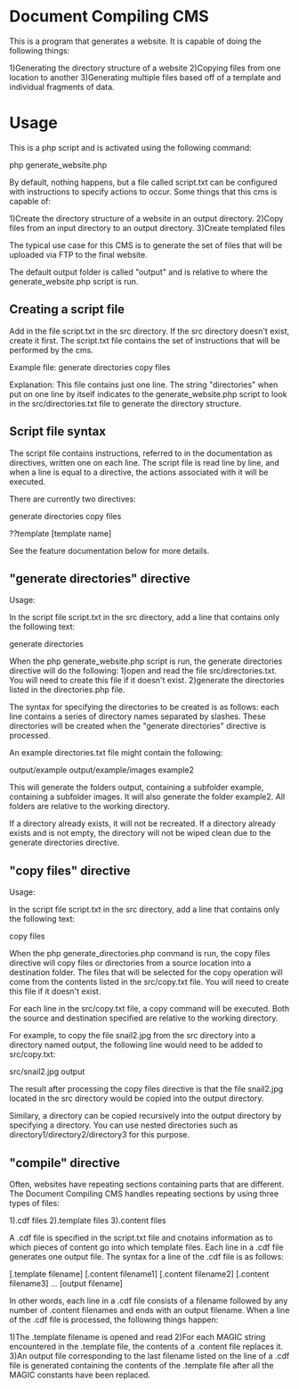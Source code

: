 # Document Compiling CMS
This is a program that generates a website. It is capable of doing the following things:

1)Generating the directory structure of a website
2)Copying files from one location to another
3)Generating multiple files based off of a template and individual fragments of data.

# Usage
This is a php script and is activated using the following command:

php generate_website.php

By default, nothing happens, but a file called script.txt can be configured with instructions to specify actions to occur. Some things that this cms is capable of:

1)Create the directory structure of a website in an output directory.
2)Copy files from an input directory to an output directory.
3)Create templated files

The typical use case for this CMS is to generate the set of files that will be uploaded via FTP to the final website.

The default output folder is called "output" and is relative to where the generate_website.php script is run.

## Creating a script file

Add in the file script.txt in the src directory. If the src directory doesn't exist, create it first. The script.txt file contains the set of instructions that will be performed by the cms.

Example file:
generate directories
copy files

Explanation:
This file contains just one line. The string "directories" when put on one line by itself indicates to the generate_website.php script to look in the src/directories.txt file to generate the directory structure.

## Script file syntax

The script file contains instructions, referred to in the documentation as directives, written one on each line. The script file is read line by line, and when a line is equal to a directive, the actions associated with it will be executed.

There are currently two directives:

generate directories
copy files

??template [template name]

See the feature documentation below for more details.

## "generate directories" directive

Usage:

In the script file script.txt in the src directory, add a line that contains only the following text:

generate directories

When the php generate_website.php script is run, the generate directories directive will do the following:
1)open and read the file src/directories.txt. You will need to create this file if it doesn't exist.
2)generate the directories listed in the directories.php file.

The syntax for specifying the directories to be created is as follows: each line contains a series of directory names separated by slashes. These directories will be created when the "generate directories" directive is processed.

An example directories.txt file might contain the following:

output/example
output/example/images
example2

This will generate the folders output, containing a subfolder example, containing a subfolder images. It will also generate the folder example2. All folders are relative to the working directory.

If a directory already exists, it will not be recreated. If a directory already exists and is not empty, the directory will not be wiped clean due to the generate directories directive.

## "copy files" directive

Usage:

In the script file script.txt in the src directory, add a line that contains only the following text:

copy files

When the php generate_directories.php command is run, the copy files directive will copy files or directories from a source location into a destination folder. The files that will be selected for the copy operation will come from the contents listed in the src/copy.txt file. You will need to create this file if it doesn't exist.

For each line in the src/copy.txt file, a copy command will be executed. Both the source and destination specified are relative to the working directory.

For example, to copy the file snail2.jpg from the src directory into a directory named output, the following line would need to be added to src/copy.txt:

src/snail2.jpg output

The result after processing the copy files directive is that the file snail2.jpg located in the src directory would be copied into the output directory.

Similary, a directory can be copied recursively into the output directory by specifying a directory. You can use nested directories such as directory1/directory2/directory3 for this purpose.

## "compile" directive

Often, websites have repeating sections containing parts that are different. The Document Compiling CMS handles repeating sections by using three types of files:

1).cdf files
2).template files
3).content files

A .cdf file is specified in the script.txt file and cnotains information as to which pieces of content go into which template files. Each line in a .cdf file generates one output file. The syntax for a line of the .cdf file is as follows:

[.template filename] [.content filename1] [.content filename2] [.content filename3] ... [output filename]

In other words, each line in a .cdf file consists of a filename followed by any number of .content filenames and ends with an output filename. When a line of the .cdf file is processed, the following things happen:

1)The .template filename is opened and read
2)For each MAGIC string encountered in the .template file, the contents of a .content file replaces it.
3)An output file corresponding to the last filename listed on the line of a .cdf file is generated containing the contents of the .template file after all the MAGIC constants have been replaced.
